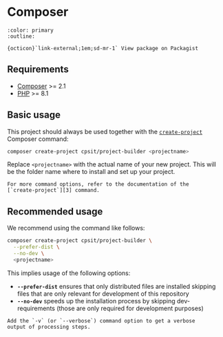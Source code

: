 # Composer

```{button-link} https://packagist.org/packages/cpsit/project-builder
:color: primary
:outline:

{octicon}`link-external;1em;sd-mr-1` View package on Packagist
```

## Requirements

* [Composer][1] >= 2.1
* [PHP][2] >= 8.1

## Basic usage

This project should always be used together with the [`create-project`][3]
Composer command:

```bash
composer create-project cpsit/project-builder <projectname>
```

Replace `<projectname>` with the actual name of your new project. This will
be the folder name where to install and set up your project.

```{seealso}
For more command options, refer to the documentation of the
[`create-project`][3] command.
```

## Recommended usage

We recommend using the command like follows:

```bash
composer create-project cpsit/project-builder \
  --prefer-dist \
  --no-dev \
  <projectname>
```

This implies usage of the following options:

* **`--prefer-dist`** ensures that only distributed files are installed
  skipping files that are only relevant for development of this repository
* **`--no-dev`** speeds up the installation process by skipping
  dev-requirements (those are only required for development purposes)

```{tip}
Add the `-v` (or `--verbose`) command option to get a verbose
output of processing steps.
```

[1]: https://getcomposer.org/
[2]: https://www.php.net/
[3]: https://getcomposer.org/doc/03-cli.md#create-project
